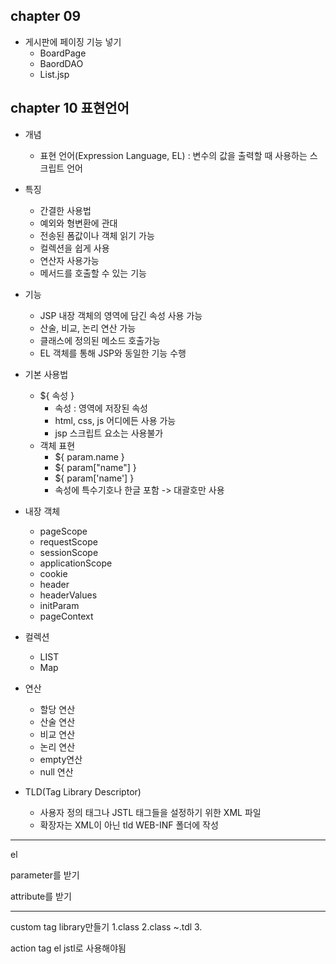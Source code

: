 ## chapter 09
  - 게시판에 페이징 기능 넣기
    * BoardPage
    * BaordDAO
    * List.jsp

## chapter 10 표현언어
  - 개념 
    * 표현 언어(Expression Language, EL) : 변수의 값을 출력할 때 사용하는 스크립트 언어
  
  - 특징
    * 간결한 사용법
    * 예외와 형변환에 관대
    * 전송된 폼값이나 객체 읽기 가능
    * 컬렉션을 쉽게 사용
    * 연산자 사용가능
    * 메서드를 호출할 수 있는 기능

  - 기능
    * JSP 내장 객체의 영역에 담긴 속성 사용 가능
    * 산술, 비교, 논리 연산 가능
    * 클래스에 정의된 메소드 호출가능
    * EL 객체를 통해 JSP와 동일한 기능 수행
  
  - 기본 사용법
    * ${ 속성 }
      + 속성 : 영역에 저장된 속성 
      + html, css, js 어디에든 사용 가능
      + jsp 스크립트 요소는 사용불가
    * 객체 표현
      + ${ param.name }
      + ${ param["name"] }
      + ${ param['name'] }
      + 속성에 특수기호나 한글 포함 -> 대괄호만 사용

  - 내장 객체
    * pageScope
    * requestScope
    * sessionScope
    * applicationScope
    * cookie
    * header
    * headerValues
    * initParam
    * pageContext
  
  - 컬렉션
    * LIST
    * Map

  - 연산
    * 할당 연산
    * 산술 연산
    * 비교 연산
    * 논리 연산
    * empty연산
    * null 연산

  - TLD(Tag Library Descriptor)
    * 사용자 정의 태그나 JSTL 태그들을 설정하기 위한 XML 파일
    * 확장자는 XML이 아닌 tld WEB-INF 폴더에 작성



-----------------------------------------

el

parameter를 받기

attribute를 받기

---------------------

custom tag library만들기
1.class
2.class ~.tdl
3.

action tag
el
jstl로 사용해야됨